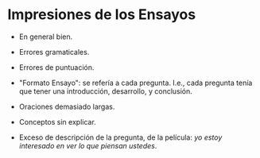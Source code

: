 # Impresiones de los Ensayos


- En general bien.
- Errores gramaticales.
- Errores de puntuación.

- "Formato Ensayo": se refería a cada pregunta. I.e., cada pregunta tenía que tener una introducción, desarrollo, y conclusión.

- Oraciones demasiado largas.
- Conceptos sin explicar.
- Exceso de descripción de la pregunta, de la película: *yo estoy interesado en ver lo que piensan ustedes*.